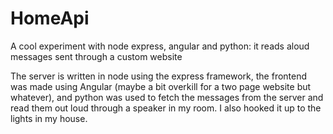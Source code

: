 # HomeApi
A cool experiment with node express, angular and python: it reads aloud messages sent through a custom website

The server is written in node using the express framework, the frontend was made using Angular (maybe a bit overkill for a two page website but whatever),
and python was used to fetch the messages from the server and read them out loud through a speaker in my room. I also hooked it up to the lights in my house.

